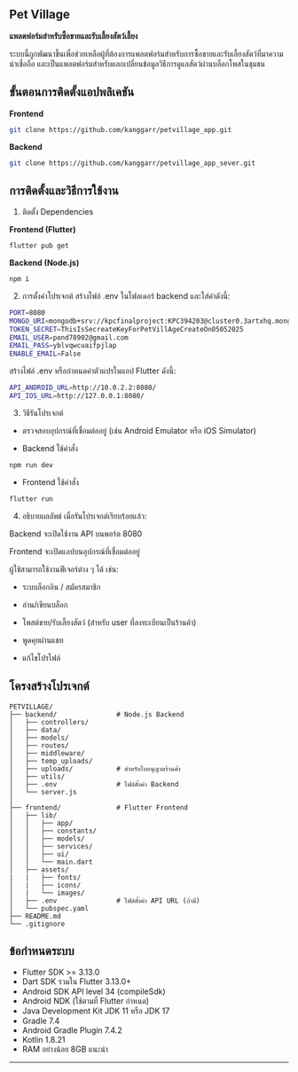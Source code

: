 ## Pet Village
**แพลตฟอร์มสำหรับซื้อขายและรับเลี้ยงสัตว์เลี้ยง**

ระบบนี้ถูกพัฒนาขึ้นเพื่อช่วยเหลือผู้ที่ต้องการแพลตฟอร์มสำหรับการซื้อขายและรับเลี้ยงสัตว์ที่มาความน่าเชื่อถือ 
และเป็นแพลตฟอร์มสำหรับแลกเปลี่ยนข้อมูลวิธีการดูแลสัตว์ผ่านบล็อกโพสในชุมชน

## ขั้นตอนการติดตั้งแอปพลิเคชัน

**Frontend**

```bash
git clone https://github.com/kanggarr/petvillage_app.git
```

**Backend**

```bash
git clone https://github.com/kanggarr/petvillage_app_sever.git
```

## การติดตั้งและวิธีการใช้งาน

1. ติดตั้ง Dependencies

**Frontend (Flutter)**

```bash
flutter pub get
```

**Backend (Node.js)**

```bash
npm i
```
2. การตั้งค่าโปรเจกต์
สร้างไฟล์ .env ในโฟลเดอร์ backend และใส่ค่าดังนี้:

```bash
PORT=8080
MONGO_URI=mongodb+srv://kpcfinalproject:KPC394203@cluster0.3artxhq.mongodb.net/?retryWrites=true&w=majority&appName=Cluster0
TOKEN_SECRET=ThisIsSecreateKeyForPetVillAgeCreateOn05052025
EMAIL_USER=pond78902@gmail.com
EMAIL_PASS=yblvqwcuaifpjlap
ENABLE_EMAIL=False
```

สร้างไฟล์ .env หรือกำหนดค่าตัวแปรในแอป Flutter ดังนี้:

```bash
API_ANDROID_URL=http://10.0.2.2:8080/
API_IOS_URL=http://127.0.0.1:8080/
```

3. วิธีรันโปรเจกต์

* ตรวจสอบอุปกรณ์ที่เชื่อมต่ออยู่ (เช่น Android Emulator หรือ iOS Simulator)

* Backend ใช้คำสั่ง 

```bash
npm run dev
```

* Frontend ใช้คำสั่ง
```bash
flutter run
```

4. อธิบายผลลัพธ์ เมื่อรันโปรเจกต์เรียบร้อยแล้ว:

Backend จะเปิดใช้งาน API บนพอร์ต 8080

Frontend จะเปิดแอปบนอุปกรณ์ที่เชื่อมต่ออยู่

ผู้ใช้สามารถใช้งานฟีเจอร์ต่าง ๆ ได้ เช่น:

- ระบบล็อกอิน / สมัครสมาชิก

- อ่าน/เขียนบล็อก

- โพสต์ขาย/รับเลี้ยงสัตว์ (สำหรับ user ที่ลงทะเบียนเป็นร้านค้า)

- พูดคุยผ่านแชท

- แก้ไขโปรไฟล์

## โครงสร้างโปรเจกต์
```
PETVILLAGE/
├── backend/               # Node.js Backend
│   ├── controllers/
│   ├── data/
│   ├── models/
│   ├── routes/
│   ├── middleware/
│   ├── temp_uploads/
│   ├── uploads/           # สำหรับใบอนุญาตร้านค้า
│   ├── utils/
│   ├── .env               # ไฟล์ตั้งค่า Backend
│   └── server.js
│
├── frontend/              # Flutter Frontend
│   ├── lib/
│   │   ├── app/
│   │   ├── constants/
│   │   ├── models/
│   │   ├── services/
│   │   ├── ui/
│   │   └── main.dart
│   ├── assets/
|   |   ├── fonts/
│   |   ├── icons/
│   |   └── images/
│   ├── .env               # ไฟล์ตั้งค่า API URL (ถ้ามี)
│   └── pubspec.yaml
├── README.md
└── .gitignore
```

## ข้อกำหนดระบบ
- Flutter SDK           >= 3.13.0
- Dart SDK              รวมใน Flutter 3.13.0+
- Android SDK           API level 34 (compileSdk)
- Android NDK           (ใช้ตามที่ Flutter กำหนด)
- Java Development Kit  JDK 11 หรือ JDK 17
- Gradle                7.4
- Android Gradle Plugin 7.4.2
- Kotlin                1.8.21
- RAM อย่างน้อย 8GB แนะนำ
---
